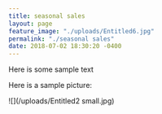 ```yaml
---
title: seasonal sales
layout: page
feature_image: "./uploads/Entitled6.jpg"
permalink: "./seasonal sales"
date: 2018-07-02 18:30:20 -0400
---
```

Here is some sample text

Here is a sample picture:

![](/uploads/Entitled2 small.jpg)